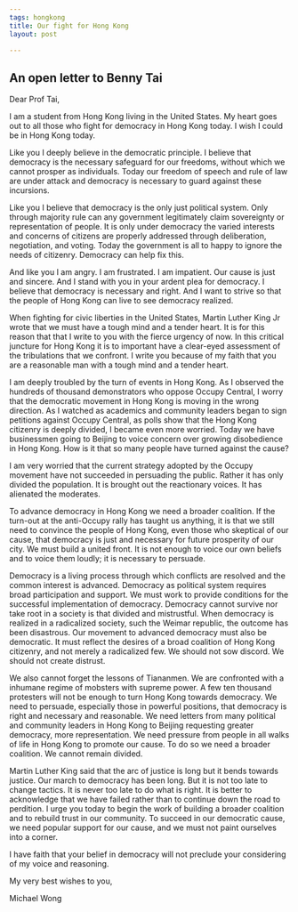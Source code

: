 ```yaml
--- 
tags: hongkong
title: Our fight for Hong Kong
layout: post

---
```


## An open letter to Benny Tai

Dear Prof Tai, 

I am a student from Hong Kong living in the United States. My heart goes out to all those who fight for democracy in Hong Kong today. I wish I could be in Hong Kong today. 

Like you I deeply believe in the democratic principle. I believe that democracy is the necessary safeguard for our freedoms, without which we cannot prosper as individuals. Today our freedom of speech and rule of law are under attack and democracy is necessary to guard against these incursions. 

Like you I believe that democracy is the only just political system. Only through majority rule can any government legitimately claim sovereignty or representation of people. It is only under democracy the varied interests and concerns of citizens are properly addressed through deliberation, negotiation, and voting. Today the government is all to happy to ignore the needs of citizenry. Democracy can help fix this. 

And like you I am angry. I am frustrated. I am impatient. Our cause is just and sincere. And I stand with you in your ardent plea for democracy. I believe that democracy is necessary and right. And I want to strive so that the people of Hong Kong can live to see democracy realized. 

When fighting for civic liberties in the United States, Martin Luther King Jr wrote that we must have a tough mind and a tender heart. It is for this reason that that I write to you with the fierce urgency of now. In this critical juncture for Hong Kong it is to important have a clear-eyed assessment of the tribulations that we confront. I write you because of my faith that you are a reasonable man with a tough mind and a tender heart. 

I am deeply troubled by the turn of events in Hong Kong. As I observed the hundreds of thousand demonstrators who oppose Occupy Central, I worry that the democratic movement in Hong Kong is moving in the wrong direction. As I watched as academics and community leaders began to sign petitions against Occupy Central, as polls show that the Hong Kong citizenry is deeply divided, I became even more worried. Today we have businessmen going to Beijing to voice concern over growing disobedience in Hong Kong. How is it that so many people have turned against the cause? 

I am very worried that the current strategy adopted by the Occupy movement have not succeeded in persuading the public. Rather it has only divided the population. It is brought out the reactionary voices. It has alienated the moderates. 

To advance democracy in Hong Kong we need a broader coalition. If the turn-out at the anti-Occupy rally has taught us anything, it is that we still need to convince the people of Hong Kong, even those who skeptical of our cause, that democracy is just and necessary for future prosperity of our city. We must build a united front. It is not enough to voice our own beliefs and to voice them loudly; it is necessary to persuade. 

Democracy is a living process through which conflicts are resolved and the common interest is advanced. Democracy as political system requires broad participation and support. We must work to provide conditions for the successful implementation of democracy. Democracy cannot survive nor take root in a society is that divided and mistrustful. When democracy is realized in a radicalized society, such the Weimar republic, the outcome has been disastrous. Our movement to advanced democracy must also be democratic. It must reflect the desires of a broad coalition of Hong Kong citizenry, and not merely a radicalized few. We should not sow discord. We should not create distrust. 

We also cannot forget the lessons of Tiananmen. We are confronted with a inhumane regime of mobsters with supreme power. A few ten thousand protesters will not be enough to turn Hong Kong towards democracy. We need to persuade, especially those in powerful positions, that democracy is right and necessary and reasonable. We need letters from many political and community leaders in Hong Kong to Beijing requesting greater democracy, more representation. We need pressure from people in all walks of life in Hong Kong to promote our cause. To do so we need a broader coalition. We cannot remain divided. 

Martin Luther King said that the arc of justice is long but it bends towards justice. Our march to democracy has been long. But it is not too late to change tactics. It is never too late to do what is right. It is better to acknowledge that we have failed rather than to continue down the road to perdition. I urge you today to begin the work of building a broader coalition and to rebuild trust in our community. To succeed in our democratic cause, we need popular support for our cause, and we must not paint ourselves into a corner. 

I have faith that your belief in democracy will not preclude your considering of my voice and reasoning. 

My very best wishes to you, 

Michael Wong
